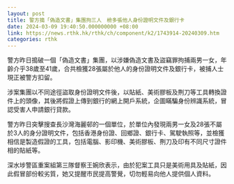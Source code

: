 ```yaml
---
layout: post
title: 警方搗「偽造文書」集團拘三人　檢多張他人身份證明文件及銀行卡
date: 2024-03-09 19:40:50.000000000 +08:00
link: https://news.rthk.hk/rthk/ch/component/k2/1743914-20240309.htm
categories: rthk
---
```


警方昨日搗破一個「偽造文書」集團，以涉嫌偽造文書及盜竊罪拘捕兩男一女，年齡介乎38歲至41歲，合共檢獲28張屬於他人的身份證明文件及銀行卡，被捕人士現正被警方扣留。

涉案集團以不同途徑盜取身份證明文件後，以貼紙、美術膠板及𠝹刀等工具轉換證件上的頭像，其後將假證上傳到銀行的網上開戶系統，企圖瞞騙身份辨識系統，冒認受害人申請銀行貸款。

警方昨日突擊搜查長沙灣海麗邨的一個單位，於單位內發現兩男一女及28張不屬於3人的身分證明文件，包括香港身份證、回鄉證、銀行卡、駕駛執照等，並檢獲相信是製造假證的工具，包括電腦、影印機、美術膠板、𠝹刀及印有不同尺寸證件相的貼紙等。

深水埗警區重案組第三隊督察王婉欣表示，由於犯案工具只是美術用具及貼紙，因此假冒部份較劣質，她又提醒市民提高警覺，切勿輕易向他人提供個人資料。
